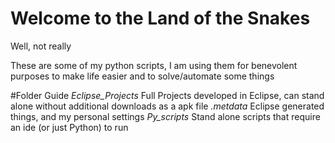 # Welcome to the Land of the Snakes
Well, not really

These are some of my python scripts, I am using them for benevolent purposes to make life easier and to solve/automate some things

#Folder Guide
*Eclipse_Projects*
  Full Projects developed in Eclipse, can stand alone without additional downloads as a apk file
*.metdata*
  Eclipse generated things, and my personal settings
*Py_scripts*
Stand alone scripts that require an ide (or just Python) to run
